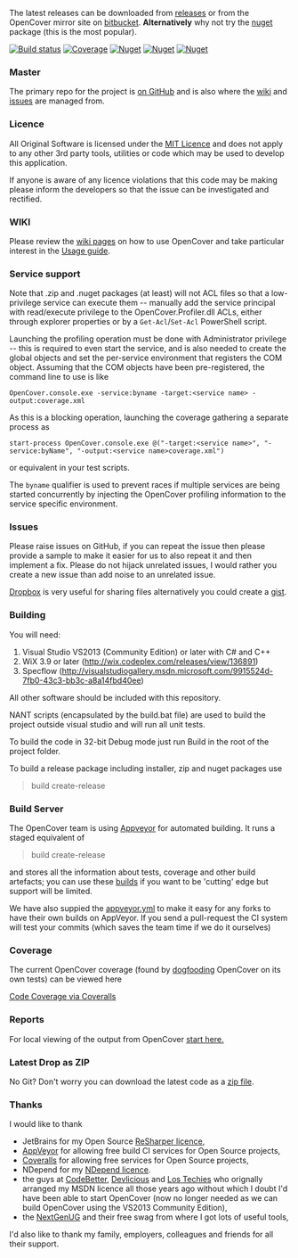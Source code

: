 The latest releases can be downloaded from [releases](https://github.com/opencover/opencover/releases) or from the OpenCover mirror site on [bitbucket](https://bitbucket.org/shaunwilde/opencover/downloads). **Alternatively** why not try the [nuget](http://nuget.org/packages/opencover) package (this is the most popular).

[![Build status](https://img.shields.io/appveyor/ci/sawilde/opencover.svg)](https://ci.appveyor.com/project/sawilde/opencover)
[![Coverage](https://img.shields.io/coveralls/OpenCover/opencover/master.svg)](https://coveralls.io/r/OpenCover/opencover)
[![Nuget](https://img.shields.io/nuget/dt/opencover.svg)](http://nuget.org/packages/opencover)
[![Nuget](https://img.shields.io/nuget/v/opencover.svg)](http://nuget.org/packages/opencover)
[![Nuget](https://img.shields.io/nuget/vpre/opencover.svg)](http://nuget.org/packages/opencover)

### Master 

The primary repo for the project is [on GitHub](https://github.com/opencover/opencover/) and is also where the [wiki](https://github.com/OpenCover/opencover/wiki) and [issues](https://github.com/OpenCover/opencover/wiki) are managed from.

### Licence
All Original Software is licensed under the [MIT Licence](https://github.com/opencover/opencover/blob/master/License.md) and does not apply to any other 3rd party tools, utilities or code which may be used to develop this application.

If anyone is aware of any licence violations that this code may be making please inform the developers so that the issue can be investigated and rectified.

### WIKI
Please review the [wiki pages](https://github.com/opencover/opencover/wiki/_pages) on how to use OpenCover and take particular interest in the [Usage guide](https://github.com/opencover/opencover/wiki/Usage).

### Service support
Note that .zip and .nuget packages (at least) will not ACL files so that a low-privilege service can execute them -- manually add the service principal with read/execute privilege to the OpenCover.Profiler.dll ACLs, either through explorer properties or by a `Get-Acl`/`Set-Acl` PowerShell script.

Launching the profiling operation must be done with Administrator privilege -- this is required to even start the service, and is also needed to create the global objects and set the per-service environment that registers the COM object.  Assuming that the COM objects have been pre-registered, the command line to use is like

    OpenCover.console.exe -service:byname -target:<service name> -output:coverage.xml
    
As this is a blocking operation, launching the coverage gathering a separate process as 

    start-process OpenCover.console.exe @("-target:<service name>", "-service:byName", "-output:<service name>coverage.xml")
    
or equivalent in your test scripts.

The `byname` qualifier is used to prevent races if multiple services are being started concurrently by injecting the OpenCover profiling information to the service specific environment.

### Issues
Please raise issues on GitHub, if you can repeat the issue then please provide a sample to make it easier for us to also repeat it and then implement a fix. Please do not hijack unrelated issues, I would rather you create a new issue than add noise to an unrelated issue.

[Dropbox](http://db.tt/VanqFDn) is very useful for sharing files alternatively you could create a [gist](https://gist.github.com/).

### Building
You will need:

1. Visual Studio VS2013 (Community Edition) or later with C# and C++
2. WiX 3.9 or later (http://wix.codeplex.com/releases/view/136891)
3. Specflow (http://visualstudiogallery.msdn.microsoft.com/9915524d-7fb0-43c3-bb3c-a8a14fbd40ee)

All other software should be included with this repository. 

NANT scripts (encapsulated by the build.bat file) are used to build the project outside visual studio and will run all unit tests.

To build the code in 32-bit Debug mode just run Build in the root of the project folder.

To build a release package including installer, zip and nuget packages use 

> build create-release

### Build Server
The OpenCover team is using [Appveyor](http://www.appveyor.com/) for automated building. It runs a staged equivalent of

> build create-release

and stores all the information about tests, coverage and other build artefacts; you can use these [builds](https://ci.appveyor.com/project/sawilde/opencover/build/artifacts) if you want to be 'cutting' edge but support will be limited.

We have also suppied the [appveyor.yml](appveyor.yml) to make it easy for any forks to have their own builds on AppVeyor. If you send a pull-request the CI system will test your commits (which saves the team time if we do it ourselves)

### Coverage
The current OpenCover coverage (found by [dogfooding](http://en.wikipedia.org/wiki/Eating_your_own_dog_food) OpenCover on its own tests) can be viewed here

[Code Coverage via Coveralls](https://coveralls.io/r/OpenCover/opencover)

### Reports
For local viewing of the output from OpenCover [start here.](https://github.com/opencover/opencover/wiki/Reports)

### Latest Drop as ZIP
No Git? Don't worry you can download the latest code as a [zip file](http://github.com/opencover/opencover/zipball/master).

### Thanks
I would like to thank 

* JetBrains for my Open Source [ReSharper licence](http://www.jetbrains.com/resharper/),
* [AppVeyor](https://ci.appveyor.com/project/sawilde/opencover) for allowing free build CI services for Open Source projects,
* [Coveralls](https://coveralls.io/r/OpenCover/opencover) for allowing free services for Open Source projects,
* NDepend for my [NDepend licence](http://www.ndepend.com/).
* the guys at [CodeBetter](http://codebetter.com/), [Devlicious](http://devlicio.us/) and [Los Techies](http://lostechies.com/) who orignally arranged my MSDN licence all those years ago without which I doubt I'd have been able to start OpenCover (now no longer needed as we can build OpenCover using the VS2013 Community Edition), 
* the [NextGenUG](http://www.nxtgenug.net/) and their free swag from where I got lots of useful tools,

I'd also like to thank my family, employers, colleagues and friends for all their support. 
